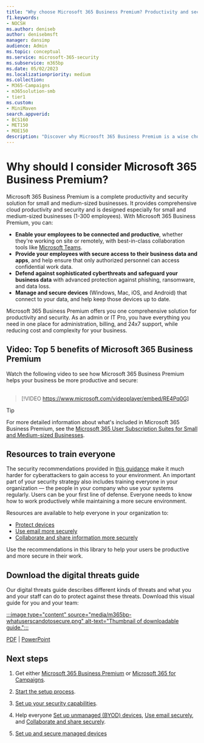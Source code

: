 ```yaml
---
title: "Why choose Microsoft 365 Business Premium? Productivity and security"
f1.keywords:
- NOCSH
ms.author: deniseb
author: denisebmsft
manager: dansimp
audience: Admin
ms.topic: conceptual
ms.service: microsoft-365-security
ms.subservice: m365bp
ms.date: 05/02/2023
ms.localizationpriority: medium
ms.collection: 
- M365-Campaigns
- m365solution-smb
- tier1
ms.custom:
- MiniMaven
search.appverid:
- BCS160
- MET150
- MOE150
description: "Discover why Microosft 365 Business Premium is a wise choice for small and medium sized businesses. Learn how it helps you run your business more securely with productivity and security."
---
```


# Why should I consider Microsoft 365 Business Premium?

Microsoft 365 Business Premium is a complete productivity and security solution for small and medium-sized businesses. It provides comprehensive cloud productivity and security and is designed especially for small and medium-sized businesses (1-300 employees). With Microsoft 365 Business Premium, you can:

- **Enable your employees to be connected and productive**, whether they're working on site or remotely, with best-in-class collaboration tools like [Microsoft Teams](create-teams-for-collaboration.md).
- **Provide your employees with secure access to their business data and apps**, and help ensure that only authorized personnel can access confidential work data.
- **Defend against sophisticated cyberthreats and safeguard your business data** with advanced protection against phishing, ransomware, and data loss.
- **Manage and secure devices** (Windows, Mac, iOS, and Android) that connect to your data, and help keep those devices up to date.

Microsoft 365 Business Premium offers you one comprehensive solution for productivity and security. As an admin or IT Pro, you have everything you need in one place for administration, billing, and 24x7 support, while reducing cost and complexity for your business. 

## Video: Top 5 benefits of Microsoft 365 Business Premium

Watch the following video to see how Microsoft 365 Business Premium helps your business be more productive and secure: <br/><br/>

> [!VIDEO https://www.microsoft.com/videoplayer/embed/RE4Pq0G]

> [!TIP]
> For more detailed information about what's included in Microsoft 365 Business Premium, see the [Microsoft 365 User Subscription Suites for Small and Medium-sized Businesses](https://query.prod.cms.rt.microsoft.com/cms/api/am/binary/RWR6bM).

## Resources to train everyone

The security recommendations provided in [this guidance](index.md) make it much harder for cyberattackers to gain access to your environment. An important part of your security strategy also includes training everyone in your organization &mdash; the people in your company who use your systems regularly. Users can be your first line of defense. Everyone needs to know how to work productively while maintaining a more secure environment.

Resources are available to help everyone in your organization to:

- [Protect devices](m365bp-set-up-unmanaged-devices.md)
- [Use email more securely](m365bp-use-email-securely.md)
- [Collaborate and share information more securely](m365bp-collaborate-share-securely.md)

Use the recommendations in this library to help your users be productive and more secure in their work.

## Download the digital threats guide

Our digital threats guide describes different kinds of threats and what you and your staff can do to protect against these threats. Download this visual guide for you and your team:

[:::image type="content" source="media/m365bp-whatuserscandotosecure.png" alt-text="Thumbnail of downloadable guide.":::](https://download.microsoft.com/download/9/1/f/91fa8f24-9953-4f33-9d87-a95624db5e0b/M365BPWhatCanUsersDoToSecure.pdf)

[PDF](https://download.microsoft.com/download/9/1/f/91fa8f24-9953-4f33-9d87-a95624db5e0b/M365BPWhatCanUsersDoToSecure.pdf) | [PowerPoint](https://download.microsoft.com/download/9/1/f/91fa8f24-9953-4f33-9d87-a95624db5e0b/M365BPWhatCanUsersDoToSecure.pptx)

## Next steps

1. Get either [Microsoft 365 Business Premium](get-microsoft-365-business-premium.md) or [Microsoft 365 for Campaigns](get-microsoft-365-campaigns.md).

2. [Start the setup process](m365bp-setup-overview.md).

3. [Set up your security capabilities](m365bp-security-overview.md).

4. Help everyone [Set up unmanaged (BYOD) devices](m365bp-set-up-unmanaged-devices.md), [Use email securely](m365bp-use-email-securely.md), and [Collaborate and share securely](m365bp-collaborate-share-securely.md).

5. [Set up and secure managed devices](m365bp-protect-devices.md)
